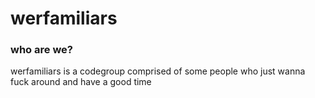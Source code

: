 # werfamiliars
### who are we?
werfamiliars is a codegroup comprised of some people who just wanna fuck around and have a good time
